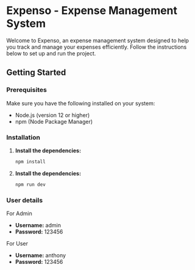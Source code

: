 # Expenso - Expense Management System

Welcome to Expenso, an expense management system designed to help you track and manage your expenses efficiently. Follow the instructions below to set up and run the project.

## Getting Started

### Prerequisites

Make sure you have the following installed on your system:
- Node.js (version 12 or higher)
- npm (Node Package Manager)

### Installation

1. **Install the dependencies:**
   ```bash
   npm install

2. **Install the dependencies:**
   ```bash
   npm run dev

### User details

For Admin
- **Username:** admin
- **Password:** 123456

For User
- **Username:** anthony
- **Password:** 123456
